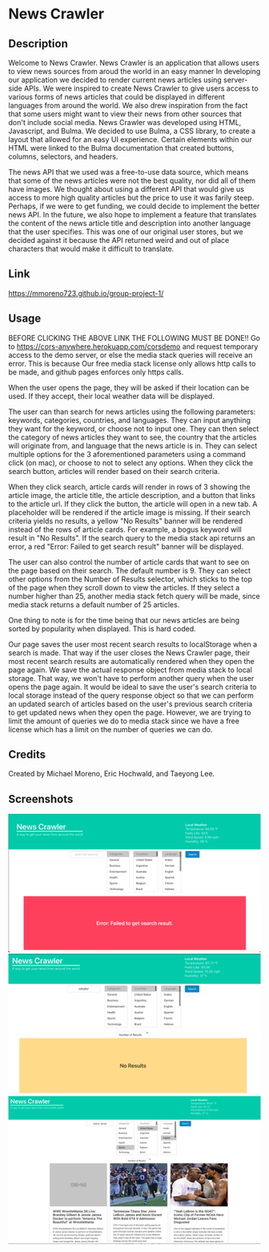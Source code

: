 # News Crawler

## Description
Welcome to News Crawler. News Crawler is an application that allows users to view news sources from aroud the world in an easy manner  In developing our application we decided to render current news articles using server-side APIs. We were inspired to create News Crawler to give users access to various forms of news articles that could be displayed in different languages from around the world. We also drew inspiration from the fact that some users might want to view their news from other sources that don't include social media. News Crawler was developed using HTML, Javascript, and Bulma. We decided to use Bulma, a CSS library, to create a layout that allowed for an easy UI experience. Certain elements within our HTML were linked to the Bulma documentation that created buttons, columns, selectors, and headers.

The news API that we used was a free-to-use data source, which means that some of the news articles were not the best quality, nor did all of them have images. We thought about using a different API that would give us access to more high quality articles but the price to use it was farily steep. Perhaps, if we were to get funding, we could decide to implement the better news API. In the future, we also hope to implement a feature that translates the content of the news article title and description into another language that the user specifies. This was one of our original user stores, but we decided against it because the API returned weird and out of place characters that would make it difficult to translate. 

## Link
https://mmoreno723.github.io/group-project-1/

## Usage

BEFORE CLICKING THE ABOVE LINK THE FOLLOWING MUST BE DONE!!
Go to https://cors-anywhere.herokuapp.com/corsdemo and request temporary access to the demo server, or else the media stack queries will receive an error. This is because Our free media stack license only allows http calls to be made, and github pages enforces only https calls.

When the user opens the page, they will be asked if their location can be used. If they accept, their local weather data will be displayed. 

The user can than search for news articles using the following parameters: keywords, categories, countries, and languages. They can input anything they want for the keyword, or choose not to input one. They can then select the category of news articles they want to see, the country that the articles will originate from, and language that the news article is in. They can select multiple options for the 3 aforementioned parameters using a command click (on mac), or choose to not to select any options. When they click the search button, articles will render based on their search criteria.

When they click search, article cards will render in rows of 3 showing the article image, the article title, the article description, and a button that links to the article url. If they click the button, the article will open in a new tab. A placeholder will be rendered if the article image is missing. If their search criteria yields no results, a yellow "No Results" banner will be rendered instead of the rows of article cards. For example, a bogus keyword will result in "No Results". If the search query to the media stack api returns an error, a red "Error: Failed to get search result" banner will be displayed.

The user can also control the number of article cards that want to see on the page based on their search. The default number is 9. They can select other options from the Number of Results selector, which sticks to the top of the page when they scroll down to view the articles. If they select a number higher than 25, another media stack fetch query will be made, since media stack returns a default number of 25 articles.

One thing to note is for the time being that our news articles are being sorted by popularity when displayed. This is hard coded. 

Our page saves the user most recent search results to localStorage when a search is made. That way if the user closes the News Crawler page, their most recent search results are automatically rendered when they open the page again. We save the actual response object from media stack to local storage. That way, we won't have to perform another query when the user opens the page again. It would be ideal to save the user's search criteria to local storage instead of the query response object so that we can perform an updated search of articles based on the user's previous search criteria to get updated news when they open the page. However, we are trying to limit the amount of queries we do to media stack since we have a free license which has a limit on the number of queries we can do. 
 
## Credits
Created by Michael Moreno, Eric Hochwald, and Taeyong Lee.

## Screenshots
![Search Error](assets/imgs/search-error.png)
![No Results](assets/imgs/no-results.png)
![Successful Search](assets/imgs/successful-search.png)


